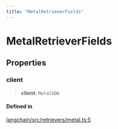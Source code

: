 ```yaml
---
title: "MetalRetrieverFields"
---
```


# MetalRetrieverFields

## Properties

### client

> **client**: `MetalSDK`

#### Defined in

[langchain/src/retrievers/metal.ts:5](https://github.com/hwchase17/langchainjs/blob/ddf2996/langchain/src/retrievers/metal.ts#L5)
